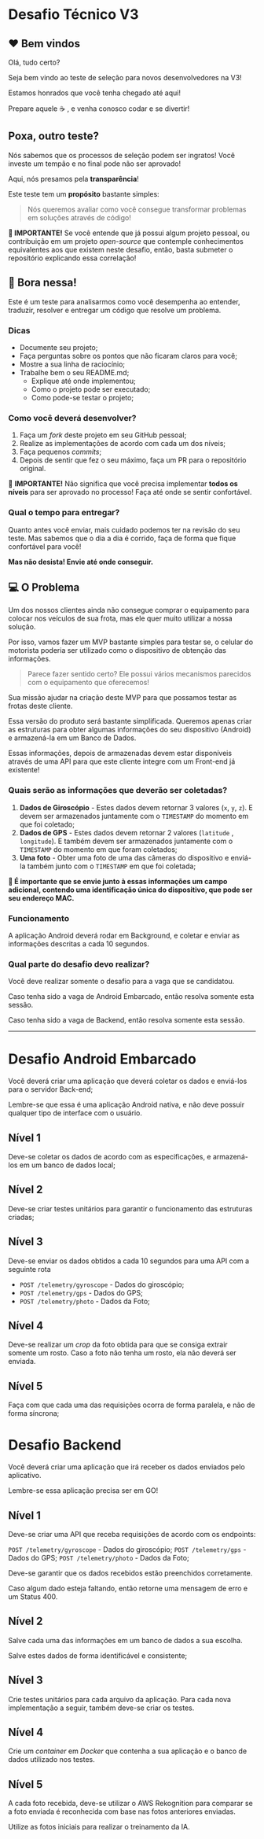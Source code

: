 # Desafio Técnico V3

## ❤️ Bem vindos

Olá, tudo certo?

Seja bem vindo ao teste de seleção para novos desenvolvedores na V3!

Estamos honrados que você tenha chegado até aqui!

Prepare aquele ☕️ , e venha conosco codar e se divertir!

## Poxa, outro teste?

Nós sabemos que os processos de seleção podem ser ingratos! Você investe um tempão e no final pode não ser aprovado!

Aqui, nós presamos pela **transparência**!

Este teste tem um **propósito** bastante simples:

> Nós queremos avaliar como você consegue transformar problemas em soluções através de código!

**🚨 IMPORTANTE!** Se você entende que já possui algum projeto pessoal, ou contribuição em um projeto _open-source_ que contemple conhecimentos equivalentes aos que existem neste desafio, então, basta submeter o repositório explicando essa correlação!

## 🚀 Bora nessa!

Este é um teste para analisarmos como você desempenha ao entender, traduzir, resolver e entregar um código que resolve um problema.

### Dicas

- Documente seu projeto;
- Faça perguntas sobre os pontos que não ficaram claros para você;
- Mostre a sua linha de raciocínio;
- Trabalhe bem o seu README.md;
  - Explique até onde implementou;
  - Como o projeto pode ser executado;
  - Como pode-se testar o projeto;

### Como você deverá desenvolver?

1. Faça um _fork_ deste projeto em seu GitHub pessoal;
2. Realize as implementações de acordo com cada um dos níveis;
3. Faça pequenos _commits_;
4. Depois de sentir que fez o seu máximo, faça um PR para o repositório original.

🚨 **IMPORTANTE!** Não significa que você precisa implementar **todos os níveis** para ser aprovado no processo! Faça até onde se sentir confortável.

### Qual o tempo para entregar?

Quanto antes você enviar, mais cuidado podemos ter na revisão do seu teste. Mas sabemos que o dia a dia é corrido, faça de forma que fique confortável para você!

**Mas não desista! Envie até onde conseguir.**

## 💻 O Problema

Um dos nossos clientes ainda não consegue comprar o equipamento para colocar nos veículos de sua frota, mas ele quer muito utilizar a nossa solução.

Por isso, vamos fazer um MVP bastante simples para testar se, o celular do motorista poderia ser utilizado como o dispositivo de obtenção das informações.

> Parece fazer sentido certo? Ele possui vários mecanismos parecidos com o equipamento que oferecemos!

Sua missão ajudar na criação deste MVP para que possamos testar as frotas deste cliente.

Essa versão do produto será bastante simplificada. Queremos apenas criar as estruturas para obter algumas informações do seu dispositivo (Android) e armazená-la em um Banco de Dados.

Essas informações, depois de armazenadas devem estar disponíveis através de uma API para que este cliente integre com um Front-end já existente!

### Quais serão as informações que deverão ser coletadas?

1. **Dados de Giroscópio** - Estes dados devem retornar 3 valores (`x`, `y`, `z`). E devem ser armazenados juntamente com o `TIMESTAMP` do momento em que foi coletado;
2. **Dados de GPS** - Estes dados devem retornar 2 valores (`latitude` , `longitude`). E também devem ser armazenados juntamente com o `TIMESTAMP` do momento em que foram coletados;
3. **Uma foto** - Obter uma foto de uma das câmeras do dispositivo e enviá-la também junto com o `TIMESTAMP` em que foi coletada;

**🚨 É importante que se envie junto à essas informações um campo adicional, contendo uma identificação única do dispositivo, que pode ser seu endereço MAC.**

### Funcionamento

A aplicação Android deverá rodar em Background, e coletar e enviar as informações descritas a cada 10 segundos.

### Qual parte do desafio devo realizar?

Você deve realizar somente o desafio para a vaga que se candidatou.

Caso tenha sido a vaga de Android Embarcado, então resolva somente esta sessão.

Caso tenha sido a vaga de Backend, então resolva somente esta sessão.

---

# Desafio Android Embarcado

Você deverá criar uma aplicação que deverá coletar os dados e enviá-los para o servidor Back-end;

Lembre-se que essa é uma aplicação Android nativa, e não deve possuir qualquer tipo de interface com o usuário.

## Nível 1

Deve-se coletar os dados de acordo com as especificações, e armazená-los em um banco de dados local;

## Nível 2

Deve-se criar testes unitários para garantir o funcionamento das estruturas criadas;

## Nível 3

Deve-se enviar os dados obtidos a cada 10 segundos para uma API com a seguinte rota

- `POST /telemetry/gyroscope` - Dados do giroscópio;
- `POST /telemetry/gps` - Dados do GPS;
- `POST /telemetry/photo` - Dados da Foto;

## Nível 4

Deve-se realizar um _crop_ da foto obtida para que se consiga extrair somente um rosto. Caso a foto não tenha um rosto, ela não deverá ser enviada.

## Nível 5

Faça com que cada uma das requisições ocorra de forma paralela, e não de forma síncrona;

# Desafio Backend

Você deverá criar uma aplicação que irá receber os dados enviados pelo aplicativo.

Lembre-se essa aplicação precisa ser em GO!

## Nível 1

Deve-se criar uma API que receba requisições de acordo com os endpoints:

`POST /telemetry/gyroscope` - Dados do giroscópio;
`POST /telemetry/gps` - Dados do GPS;
`POST /telemetry/photo` - Dados da Foto;

Deve-se garantir que os dados recebidos estão preenchidos corretamente.

Caso algum dado esteja faltando, então retorne uma mensagem de erro e um Status 400.

## Nível 2

Salve cada uma das informações em um banco de dados a sua escolha.

Salve estes dados de forma identificável e consistente;

## Nível 3

Crie testes unitários para cada arquivo da aplicação. Para cada nova implementação a seguir, também deve-se criar os testes.

## Nível 4

Crie um _container_ em _Docker_ que contenha a sua aplicação e o banco de dados utilizado nos testes.

## Nível 5

A cada foto recebida, deve-se utilizar o AWS Rekognition para comparar se a foto enviada é reconhecida com base nas fotos anteriores enviadas.

Utilize as fotos iniciais para realizar o treinamento da IA.

